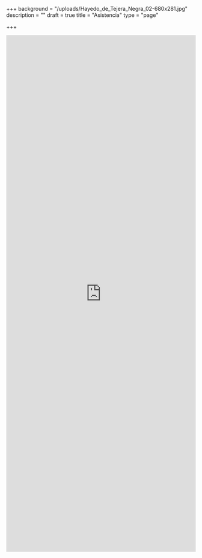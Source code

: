 +++
background = "/uploads/Hayedo_de_Tejera_Negra_02-680x281.jpg"
description = ""
draft = true
title = "Asistencia"
type = "page"

+++
<iframe src="https://docs.google.com/forms/d/e/1FAIpQLSeuy_I-MKui_iY5c2oTIIYGISflQX8c9zCpjQAcgn8wAUhsxQ/viewform?embedded=true" width="100%" height="1375" frameborder="0" marginheight="0" marginwidth="0">Loading...</iframe>